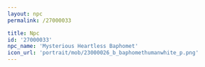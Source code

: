 ```yaml
---
layout: npc
permalink: /27000033

title: Npc
id: '27000033'
npc_name: 'Mysterious Heartless Baphomet'
icon_url: 'portrait/mob/23000026_b_baphomethumanwhite_p.png'
---
```

